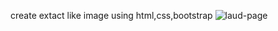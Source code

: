 create extact like image using html,css,bootstrap
![laud-page](https://github.com/KARTHIKEYAN0807/laud-page/assets/91877133/49a19f74-1a00-4a51-a4ac-ce727fe9d685)

